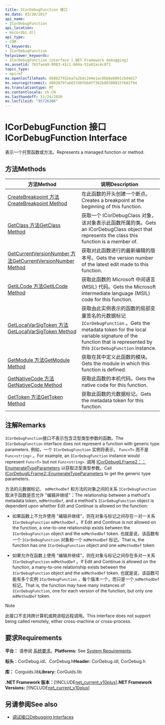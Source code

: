 ```yaml
---
title: ICorDebugFunction 接口
ms.date: 03/30/2017
api_name:
- ICorDebugFunction
api_location:
- mscordbi.dll
api_type:
- COM
f1_keywords:
- ICorDebugFunction
helpviewer_keywords:
- ICorDebugFunction interface [.NET Framework debugging]
ms.assetid: 783faea9-8083-41c1-b04a-51a81ac4c8f3
topic_type:
- apiref
ms.openlocfilehash: 668b27932ea7a2bdc244e1ac0bb8e6891cbd4d17
ms.sourcegitcommit: d8020797a6657d0fbbdff362b80300815f682f94
ms.translationtype: MT
ms.contentlocale: zh-CN
ms.lasthandoff: 11/24/2020
ms.locfileid: "95726286"
---
```

# <a name="icordebugfunction-interface"></a><span data-ttu-id="cbcaa-102">ICorDebugFunction 接口</span><span class="sxs-lookup"><span data-stu-id="cbcaa-102">ICorDebugFunction Interface</span></span>

<span data-ttu-id="cbcaa-103">表示一个托管函数或方法。</span><span class="sxs-lookup"><span data-stu-id="cbcaa-103">Represents a managed function or method.</span></span>  
  
## <a name="methods"></a><span data-ttu-id="cbcaa-104">方法</span><span class="sxs-lookup"><span data-stu-id="cbcaa-104">Methods</span></span>  
  
|<span data-ttu-id="cbcaa-105">方法</span><span class="sxs-lookup"><span data-stu-id="cbcaa-105">Method</span></span>|<span data-ttu-id="cbcaa-106">说明</span><span class="sxs-lookup"><span data-stu-id="cbcaa-106">Description</span></span>|  
|------------|-----------------|  
|[<span data-ttu-id="cbcaa-107">CreateBreakpoint 方法</span><span class="sxs-lookup"><span data-stu-id="cbcaa-107">CreateBreakpoint Method</span></span>](icordebugfunction-createbreakpoint-method.md)|<span data-ttu-id="cbcaa-108">在此函数的开头创建一个断点。</span><span class="sxs-lookup"><span data-stu-id="cbcaa-108">Creates a breakpoint at the beginning of this function.</span></span>|  
|[<span data-ttu-id="cbcaa-109">GetClass 方法</span><span class="sxs-lookup"><span data-stu-id="cbcaa-109">GetClass Method</span></span>](icordebugfunction-getclass-method.md)|<span data-ttu-id="cbcaa-110">获取一个 ICorDebugClass 对象，该对象表示此函数所属的类。</span><span class="sxs-lookup"><span data-stu-id="cbcaa-110">Gets an ICorDebugClass object that represents the class this function is a member of.</span></span>|  
|[<span data-ttu-id="cbcaa-111">GetCurrentVersionNumber 方法</span><span class="sxs-lookup"><span data-stu-id="cbcaa-111">GetCurrentVersionNumber Method</span></span>](icordebugfunction-getcurrentversionnumber-method.md)|<span data-ttu-id="cbcaa-112">获取对此函数进行的最新编辑的版本号。</span><span class="sxs-lookup"><span data-stu-id="cbcaa-112">Gets the version number of the latest edit made to this function.</span></span>|  
|[<span data-ttu-id="cbcaa-113">GetILCode 方法</span><span class="sxs-lookup"><span data-stu-id="cbcaa-113">GetILCode Method</span></span>](icordebugfunction-getilcode-method.md)|<span data-ttu-id="cbcaa-114">获取此函数的 Microsoft 中间语言 (MSIL) 代码。</span><span class="sxs-lookup"><span data-stu-id="cbcaa-114">Gets the Microsoft intermediate language (MSIL) code for this function.</span></span>|  
|[<span data-ttu-id="cbcaa-115">GetLocalVarSigToken 方法</span><span class="sxs-lookup"><span data-stu-id="cbcaa-115">GetLocalVarSigToken Method</span></span>](icordebugfunction-getlocalvarsigtoken-method.md)|<span data-ttu-id="cbcaa-116">获取由此实例表示的函数的局部变量签名的元数据标记 `ICorDebugFunction` 。</span><span class="sxs-lookup"><span data-stu-id="cbcaa-116">Gets the metadata token for the local variable signature of the function that is represented by this `ICorDebugFunction` instance.</span></span>|  
|[<span data-ttu-id="cbcaa-117">GetModule 方法</span><span class="sxs-lookup"><span data-stu-id="cbcaa-117">GetModule Method</span></span>](icordebugfunction-getmodule-method.md)|<span data-ttu-id="cbcaa-118">获取在其中定义此函数的模块。</span><span class="sxs-lookup"><span data-stu-id="cbcaa-118">Gets the module in which this function is defined.</span></span>|  
|[<span data-ttu-id="cbcaa-119">GetNativeCode 方法</span><span class="sxs-lookup"><span data-stu-id="cbcaa-119">GetNativeCode Method</span></span>](icordebugfunction-getnativecode-method.md)|<span data-ttu-id="cbcaa-120">获取此函数的本机代码。</span><span class="sxs-lookup"><span data-stu-id="cbcaa-120">Gets the native code for this function.</span></span>|  
|[<span data-ttu-id="cbcaa-121">GetToken 方法</span><span class="sxs-lookup"><span data-stu-id="cbcaa-121">GetToken Method</span></span>](icordebugfunction-gettoken-method.md)|<span data-ttu-id="cbcaa-122">获取此函数的元数据标记。</span><span class="sxs-lookup"><span data-stu-id="cbcaa-122">Gets the metadata token for this function.</span></span>|  
  
## <a name="remarks"></a><span data-ttu-id="cbcaa-123">注解</span><span class="sxs-lookup"><span data-stu-id="cbcaa-123">Remarks</span></span>  

 <span data-ttu-id="cbcaa-124">`ICorDebugFunction`接口不表示包含泛型类型参数的函数。</span><span class="sxs-lookup"><span data-stu-id="cbcaa-124">The `ICorDebugFunction` interface does not represent a function with generic type parameters.</span></span> <span data-ttu-id="cbcaa-125">例如，一个 `ICorDebugFunction` 实例将表示， `Func<T>` 而不是 `Func<string>` 。</span><span class="sxs-lookup"><span data-stu-id="cbcaa-125">For example, an `ICorDebugFunction` instance would represent `Func<T>` but not `Func<string>`.</span></span> <span data-ttu-id="cbcaa-126">调用 [ICorDebugILFrame2：： EnumerateTypeParameters](icordebugilframe2-enumeratetypeparameters-method.md) 以获取泛型类型参数。</span><span class="sxs-lookup"><span data-stu-id="cbcaa-126">Call [ICorDebugILFrame2::EnumerateTypeParameters](icordebugilframe2-enumeratetypeparameters-method.md) to get the generic type parameters.</span></span>  
  
 <span data-ttu-id="cbcaa-127">方法的元数据标记、 `mdMethodDef` 和方法的对象之间的关系 `ICorDebugFunction` 取决于函数是否允许 "编辑并继续"：</span><span class="sxs-lookup"><span data-stu-id="cbcaa-127">The relationship between a method's metadata token, `mdMethodDef`, and a method's `ICorDebugFunction` object is dependent upon whether Edit and Continue is allowed on the function:</span></span>  
  
- <span data-ttu-id="cbcaa-128">如果函数上不允许使用 "编辑并继续"，则在对象与标记之间存在一对一关系 `ICorDebugFunction` `mdMethodDef` 。</span><span class="sxs-lookup"><span data-stu-id="cbcaa-128">If Edit and Continue is not allowed on the function, a one-to-one relationship exists between the `ICorDebugFunction` object and the `mdMethodDef` token.</span></span> <span data-ttu-id="cbcaa-129">也就是说，该函数有一个 `ICorDebugFunction` 对象和一个 `mdMethodDef` 标记。</span><span class="sxs-lookup"><span data-stu-id="cbcaa-129">That is, the function has one `ICorDebugFunction` object and one `mdMethodDef` token.</span></span>  
  
- <span data-ttu-id="cbcaa-130">如果允许在函数上使用 "编辑并继续"，则在对象与标记之间存在多对一关系 `ICorDebugFunction` `mdMethodDef` 。</span><span class="sxs-lookup"><span data-stu-id="cbcaa-130">If Edit and Continue is allowed on the function, a many-to-one relationship exists between the `ICorDebugFunction` object and the `mdMethodDef` token.</span></span> <span data-ttu-id="cbcaa-131">也就是说，该函数可能有多个实例 `ICorDebugFunction` ，每个版本一个，而只是一个 `mdMethodDef` 标记。</span><span class="sxs-lookup"><span data-stu-id="cbcaa-131">That is, the function may have many instances of `ICorDebugFunction`, one for each version of the function, but only one `mdMethodDef` token.</span></span>  
  
> [!NOTE]
> <span data-ttu-id="cbcaa-132">此接口不支持跨计算机或跨进程远程调用。</span><span class="sxs-lookup"><span data-stu-id="cbcaa-132">This interface does not support being called remotely, either cross-machine or cross-process.</span></span>  
  
## <a name="requirements"></a><span data-ttu-id="cbcaa-133">要求</span><span class="sxs-lookup"><span data-stu-id="cbcaa-133">Requirements</span></span>  

 <span data-ttu-id="cbcaa-134">**平台：** 请参阅 [系统要求](../../get-started/system-requirements.md)。</span><span class="sxs-lookup"><span data-stu-id="cbcaa-134">**Platforms:** See [System Requirements](../../get-started/system-requirements.md).</span></span>  
  
 <span data-ttu-id="cbcaa-135">**标头**：CorDebug.idl、CorDebug.h</span><span class="sxs-lookup"><span data-stu-id="cbcaa-135">**Header:** CorDebug.idl, CorDebug.h</span></span>  
  
 <span data-ttu-id="cbcaa-136">**库：**  Corguids.lib</span><span class="sxs-lookup"><span data-stu-id="cbcaa-136">**Library:**  CorGuids.lib</span></span>  
  
 <span data-ttu-id="cbcaa-137">**.NET Framework 版本：**[!INCLUDE[net_current_v10plus](../../../../includes/net-current-v10plus-md.md)]</span><span class="sxs-lookup"><span data-stu-id="cbcaa-137">**.NET Framework Versions:** [!INCLUDE[net_current_v10plus](../../../../includes/net-current-v10plus-md.md)]</span></span>  
  
## <a name="see-also"></a><span data-ttu-id="cbcaa-138">另请参阅</span><span class="sxs-lookup"><span data-stu-id="cbcaa-138">See also</span></span>

- [<span data-ttu-id="cbcaa-139">调试接口</span><span class="sxs-lookup"><span data-stu-id="cbcaa-139">Debugging Interfaces</span></span>](debugging-interfaces.md)
